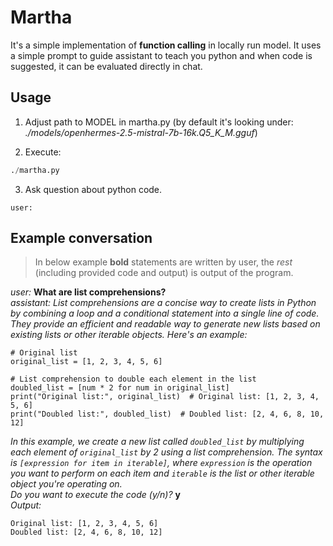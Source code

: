 # Martha

It's a simple implementation of **function calling** in locally run model.
It uses a simple prompt to guide assistant to teach you python and when code is suggested, it can be evaluated directly in chat.  

## Usage

1. Adjust path to MODEL in martha.py (by default it's looking under: *./models/openhermes-2.5-mistral-7b-16k.Q5_K_M.gguf*)

2. Execute:

```python
./martha.py
```

3. Ask question about python code. 
```
user:
```

## Example conversation

> In below example **bold** statements are written by user, the *rest* (including provided code and output) is output of the program.



*user:* **What are list comprehensions?**  
*assistant: List comprehensions are a concise way to create lists in Python by combining a loop and a conditional statement into a single line of code. They provide an efficient and readable way to generate new lists based on existing lists or other iterable objects. Here's an example:*  

```
# Original list
original_list = [1, 2, 3, 4, 5, 6]

# List comprehension to double each element in the list
doubled_list = [num * 2 for num in original_list]
print("Original list:", original_list)  # Original list: [1, 2, 3, 4, 5, 6]
print("Doubled list:", doubled_list)  # Doubled list: [2, 4, 6, 8, 10, 12]
```

*In this example, we create a new list called `doubled_list` by multiplying each element of `original_list` by 2 using a list comprehension. The syntax is `[expression for item in iterable]`, where `expression` is the operation you want to perform on each item and `iterable` is the list or other iterable object you're operating on.*  
*Do you want to execute the code (y/n)?* **y**  
*Output:*  
```
Original list: [1, 2, 3, 4, 5, 6]
Doubled list: [2, 4, 6, 8, 10, 12]
```
